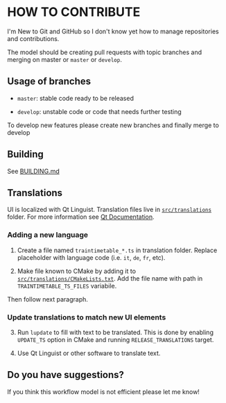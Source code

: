 # HOW TO CONTRIBUTE

I'm New to Git and GitHub so I don't know yet how to manage repositories and contributions.

The model should be creating pull requests with topic branches and merging on master or `master` or `develop`.


## Usage of branches

- `master`: stable code ready to be released

- `develop`: unstable code or code that needs further testing

To develop new features please create new branches and finally merge to develop

## Building

See [BUILDING.md](BUILDING.md)

## Translations

UI is localized with Qt Linguist.
Translation files live in [`src/translations`](src/translations) folder.
For more information see [Qt Documentation](https://doc.qt.io/qt-5/linguist-overview.html).

### Adding a new language

1. Create a file named `traintimetable_*.ts` in translation folder.
Replace placeholder with language code (i.e. `it`, `de`, `fr`, etc).

2. Make file known to CMake by adding it to
[`src/translations/CMakeLists.txt`](src/translations/CMakeLists.txt).
Add the file name with path in `TRAINTIMETABLE_TS_FILES` variabile.

Then follow next paragraph.

### Update translations to match new UI elements

3. Run `lupdate` to fill with text to be translated.
This is done by enabling `UPDATE_TS` option in CMake and
running `RELEASE_TRANSLATIONS` target.

4. Use Qt Linguist or other software to translate text.


## Do you have suggestions?
If you think this workflow model is not efficient please let me know!
